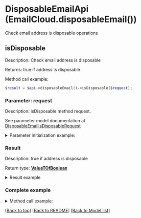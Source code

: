 # DisposableEmailApi (EmailCloud.disposableEmail())

Check email address is disposable operations

## **isDisposable**

Description: Check email address is disposable

Returns: true if address is disposable

Method call example:
```php
$result = $api->disposableEmail()->isDisposable($request);
```

### Parameter: request

Description: isDisposable method request.

See parameter model documentation at [DisposableEmailIsDisposableRequest](DisposableEmailIsDisposableRequest.md)

<details>
    <summary>Parameter initialization example:</summary>

```php
$request = Models::DisposableEmailIsDisposableRequest()
    ->address('example@mailcatch.com')
    ->build();
```

</details>

### Result

Description: true if address is disposable

Return type: [**ValueTOfBoolean**](ValueTOfBoolean.md)

<details>
    <summary>Result example</summary>

```php
$result = ;
```
</details>

### Complete example

<details>
    <summary>Method call example:</summary>

```php
$api = new EmailCloud(appKey, appSid);

// Prepare parameters:
$address = ;

// Call method:
$result = $api->disposableEmail().isDisposable($request);

// Result example:
$result = ;
```

</details>

[[Back to top]](#)  [[Back to README]](README.md) [[Back to Model list]](Models.md)

